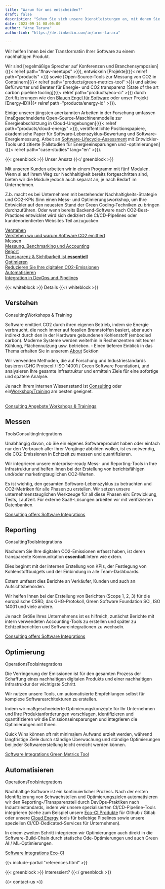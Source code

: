 ```yaml
---
title: "Warum für uns entscheiden?"
draft: false
description: "Sehen Sie sich unsere Dienstleistungen an, mit denen Sie Ihren Software-Stack grüner gestalten können"
date: 2023-09-14 08:00:00
author: "Arne Tarara"
authorlink: "https://de.linkedin.com/in/arne-tarara"

---
```


Wir helfen Ihnen bei der Transformatiin Ihrer Software zu einem nachhaltigen Produkt.

Wir sind [regelmäßige Sprecher auf Konferenzen und Branchensymposien]({{< relref path="#nav-meetups" >}}), entwickeln
[Projekte]({{< relref path="products" >}}) sowie [Open-Source-Tools zur Messung von CO2 in Containern]({{< relref path="products/green-metrics-tool" >}}) und aktive Befürworter und Berater für Energie- und CO2 transparenz [State of the art carbon pipeline tooling]({{< relref path="products/eco-ci" >}})
durch Zertifizierungen wie den [Blauen Engel für Software](https://www.blauer-engel.de/de/produktwelt/ressourcen-und-energieeffiziente-softwareprodukte) oder unser Projekt [Energy-ID]({{< relref path="products/energy-id" >}}).

Einige unserer jüngsten anerkannten Arbeiten in der Forschung umfassen
[maßgeschneiderte Open-Source-Maschinenmodelle zur Energieabschätzung in Cloud-Umgebungen]({{< relref path="products/cloud-energy" >}}), veröffentlichte Positionspapiere, akademische Paper für Software-Lebenszyklus-Bewertung und Software-Energiemessung, Arbeit an
[Software-Lifecycle-Assessment](https://publication2023.bits-und-baeume.org/#book/38) mit Entwickler-Tools und zitierte
[Fallstudien für Energieeinsparungen und -optimierungen]({{< relref path="case-studies" lang="en" >}}).

{{< greenblock >}}
Unser Ansatz
{{</ greenblock >}}


Mit unseren Kunden arbeiten wir in einem Programm mit fünf Modulen. Wenn si auf ihrem Weg zur Nachhaltigkeit bereits fortgeschritten sind, bieten wir die Module jedoch auch separat an, je nach Bedarf im Unternehmen.

Z.b. macht es bei Unternehmen mit bestehender Nachhaltigkeits-Strategie und CO2-KPIs Sinn einen Mess- und Optimierungsworkshop, um Ihre Entwickler auf den neuesten Stand der Green Coding-Techniken zu bringen durchzuführen. Oder wenn bereits Backend-Software nach CO2-Best-Practices entwicklet wird sich dediziert die CI/CD-Pipelines oder kundenorientierten Websites Teil anzugucken

<div class="ui five stackable steps">
  <a class="ui step segment" href="#understand">
    <i class="graduation icon"></i>
    <div class="content">
      <div class="title">Verstehen</div>
       <div class="description">Verstehen wo und warum Software CO2 emittiert</div>
    </div>
  </a>
  <a class="ui step segment" href="#assess">
    <i class="calculator icon"></i>
    <div class="content">
      <div class="title">Messen</div>
       <div class="description">Messung, Benchmarking und Accounting</div>
    </div>
  </a>
  <a class="ui step segment" href="#report">
    <i class="edit icon"></i>
    <div class="content">
      <div class="title">Report</div>
       <div class="description">Transparenz & Sichtbarkeit ist <strong>essentiell</strong></div>
    </div>
  </a>
  <a class="ui step segment" href="#optimise">
    <i class="tachometer alternate icon"></i>
    <div class="content">
      <div class="title">Optimieren</div>
      <div class="description">Reduzieren Sie Ihre digitalen CO2-Emissionen</div>
    </div>
  </a>
  <a class="ui step segment" href="#automate">
    <i class="robot icon"></i>
    <div class="content">
      <div class="title">Automatisieren</div>
      <div class="description">Integration in DevOps und Pipelines</div>
    </div>
  </a>
</div>

{{< whiteblock >}}
Details
{{</ whiteblock >}}



<div id="understand" class="ui raised padded orange stacked segment">
    <div class="ui items">
      <div class="item">
        <div class="ui mini image">
        </div>
        <div class="content">
          <h2>Verstehen</h2>
          <div class="meta">
            <i class="icon graduation"></i><span class="ui label">Consulting</span><span class="ui label">Workshops & Training</span>
          </div>
          <div class="description">
            <p>Software emittiert CO2 durch ihren eigenen Betrieb, indem sie Energie verbraucht, die noch immer auf fossilen Brennstoffen basiert, aber auch indirekt durch den in der Hardware gebundenen Kohlenstoff (embodied carbon). Moderne Systeme werden weiterhin in Rechenzentren mit teurer Kühlung, Flächennutzung usw. betrieben. - Einen tieferen Einblick in das Thema erhalten Sie in unserem <a href="/de/about">About</a> Sektion</p>
            <p>Wir verwenden Methoden, die auf Forschung und Industriestandards basieren (GHG Protocol / ISO 14001 / Green Software Foundation), und analysieren Ihre gesamte Infrastruktur und ermitteln Ziele für eine sofortige und spätere Analyse.</p>
            <p>Je nach Ihrem internen Wissensstand ist <a href="/services/consulting">Consulting</a> oder ein<a href="/services/workshops-and-trainings">Workshop/Training</a> am besten geeignet.</p>
            <br>
          </div>
            <a class="ui right floated primary button distance-top" href="/services/consulting">
              Consulting Angebote
              <i class="right chevron icon"></i>
            </a>
            <a class="ui right floated primary button distance-top" href="/services/workshops-and-trainings">
              Workshops & Trainings
              <i class="right chevron icon"></i>
            </a>
        </div>
      </div>
    </div>          
</div>


<div id="assess" class="ui raised padded yellow stacked segment">
    <div class="ui items">    
      <div class="item">
        <div class="ui mini image">
        </div>
        <div class="content">
          <h2>Messen</h2>
          <div class="meta">
            <i class="icon calculator"></i> <span class="ui label">Tools</span><span class="ui label">Consulting</span><span class="ui label">Integrations</span>
          </div>
          <div class="description">
            <p>Unabhängig davon, ob Sie ein eigenes Softwareprodukt haben oder einfach nur den Verbrauch aller Ihrer Vorgänge abbilden wollen, ist es notwendig, die CO2-Emissionen in Echtzeit zu messen und quantifizieren.</p>
            <p>Wir integrieren unsere enterprise-ready Mess- und Reporting-Tools in Ihre Infrastruktur und helfen Ihnen bei der Erstellung von berichtsfähigen und/oder marketingtauglichen CO2-Werten.</p>
            <p>Es ist wichtig, den gesamten Software-Lebenszyklus zu betrachten und CO2-Metriken für alle Phasen zu erstellen. Wir setzen unsere unternehmenstauglichen Werkzeuge für all diese Phasen ein: Entwicklung, Tests, Laufzeit. Für externe SaaS-Lösungen arbeiten wir mit  verifizierten Datenbanken.</p>
          </div>
          <a class="ui right floated primary button distance-top" href="/services/consulting">
              Consulting offers
              <i class="right chevron icon"></i>
          </a>
          <a class="ui right floated primary button distance-top" href="/services/development-and-integrations">
              Software Integrations
              <i class="right chevron icon"></i>
          </a>
        </div>
      </div>
    </div>
</div>

<div id="report" class="ui raised padded teal stacked segment">
    <div class="ui items">    
      <div class="item">
        <div class="ui mini image">
        </div>
        <div class="content">
          <h2>Reporting</h2>
          <div class="meta">
            <i class="icon edit"></i><span class="ui label">Consulting</span><span class="ui label">Tools</span><span class="ui label">Integrations</span>
          </div>
          <div class="description">
              <p>Nachdem Sie Ihre digitalen CO2-Emissionen erfasst haben, ist deren transparente Kommunikation <strong>essentiall</strong>.Intern wie extern.</p>
            <p>Dies beginnt mit der internen Erstellung von KPIs, der Festlegung von Kohlenstoffbudgets und der Einbindung in alle Team-Dashboards.</p>
            <p>Extern umfasst dies Berichte an Verkäufer, Kunden und auch an Aufsichtsbehörden.</p>
            <p>Wir helfen Ihnen bei der Erstellung von Berichten (Scope 1, 2, 3) für die europäische CSRD, das GHG-Protokoll, Green Software Foundation SCI, ISO 14001 und viele andere.</p>
            <p>Je nach Größe Ihres Unternehmens ist es hilfreich, zunächst Berichte mit intern verwendeten Accounting-Tools zu erstellen und später zu Echtzeitberichten und Softwareintegrationen zu wechseln.</p>
          </div>
          <a class="ui right floated primary button distance-top" href="/services/consulting">
              Consulting offers
              <i class="right chevron icon"></i>
          </a>
          <a class="ui right floated primary button distance-top" href="/services/development-and-integrations">
              Software Integrations
              <i class="right chevron icon"></i>
          </a>
        </div>       
      </div>
    </div>
</div>

<div id="optimise" class="ui raised padded olive stacked segment">
    <div class="ui items">    
      <div class="item">
        <div class="ui mini image">
        </div>
        <div class="content">
          <h2>Optimierung</h2>
          <div class="meta">
            <i class="icon tachometer alternate"></i><span class="ui label">Operations</span><span class="ui label">Tools</span><span class="ui label">Integrations</span>
          </div>
          <div class="description">
            <p>Die Verringerung der Emissionen ist für den gesamten Prozess der Schaffung eines nachhaltigen digitalen Produkts und einer nachhaltigen Infrastruktur der wichtigste Schritt.</p>
            <p>Wir nutzen unsere Tools, um automatisierte Empfehlungen selbst für komplexe Softwarearchitekturen zu erstellen.</p>
            <p>Indem wir maßgeschneiderte Optimierungskonzepte für Ihr Unternehmen und Ihre Produktanforderungen vorschlagen, identifizieren und quantifizieren wir die Emissionseinsparungen und integrieren die Optimierungen mit Ihnen.</p>
            <p>Quick Wins können oft mit minimalem Aufwand erzielt werden, während langfristige Ziele durch ständige Überwachung und ständige Optimierungen bei jeder Softwareerstellung leicht erreicht werden können.</p>
          </div>
          <a class="ui right floated primary button distance-top" href="/consulting/development-and-integrations">
              Software Integrations
              <i class="right chevron icon"></i>
          </a>
          <a class="ui right floated primary button distance-top"href="/products/green-metrics-tool">
              Green Metrics Tool
              <i class="right chevron icon"></i>
          </a>
        </div>       
      </div>
    </div>
</div>

<div id="automate" class="ui raised padded green stacked segment">
    <div class="ui items">    
      <div class="item">
        <div class="ui mini image">
        </div>
        <div class="content">
          <h2>Automatisieren</h2>
          <div class="meta">
            <span class="ui label">Operations</span><span class="ui label">Tools</span><span class="ui label">Integrations</span>
          </div>
          <div class="description">
            <p>Nachhaltige Software ist ein kontinuierlicher Prozess. Nach der ersten Identifizierung von Schwachstellen und Optimierungszielen automatisieren wir den Reporting-/Transparenzteil durch DevOps-Praktiken nach Industriestandards, indem wir unsere spezialisierten CI/CD-Pipeline-Tools integrieren (siehe zum Beispiel unsere <a href="/products/eco-ci/">Eco-CI Produkte</a> für Github / Gitlab oder unsere <a href="/products/cloud-energy/">Cloud Energy</a> tools für beliebige Pipelines sowie unsere speziellen CI/CD-Dedicated-Services für Unternehmen).</p>
            <p>In einem zweiten Schritt integrieren wir Optimierungen auch direkt in die Software-Build-Chain durch statische Ode-Optimierungen und auch Green AI / ML-Optimierungen.</p>
          </div>
          <a class="ui right floated primary button distance-top" href="/services/software-integrations">
              Software Integrations
              <i class="right chevron icon"></i>
          </a>
          <a class="ui right floated primary button distance-top" href="/products/eco-ci">
              Eco-CI
              <i class="right chevron icon"></i>
          </a>
        </div>       
      </div>
    </div>
</div>



{{< include-partial "references.html" >}}

{{< greenblock >}}
Interessiert?
{{</ greenblock >}}

{{< contact-us >}}

